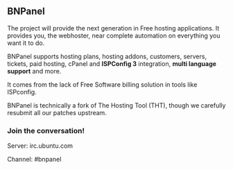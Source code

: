 ## BNPanel ##

The project will provide the next generation in Free hosting applications. It provides you, the webhoster, near complete automation on everything you want it to do.

BNPanel supports hosting plans, hosting addons, customers, servers, tickets, paid hosting, cPanel and **ISPConfig 3** integration, **multi language support** and more.

It comes from the lack of Free Software billing solution in tools like ISPconfig.

BNPanel is technically a fork of The Hosting Tool (THT), though we carefully resubmit all our patches upstream.

### Join the conversation! ###

Server: irc.ubuntu.com

Channel: #bnpanel